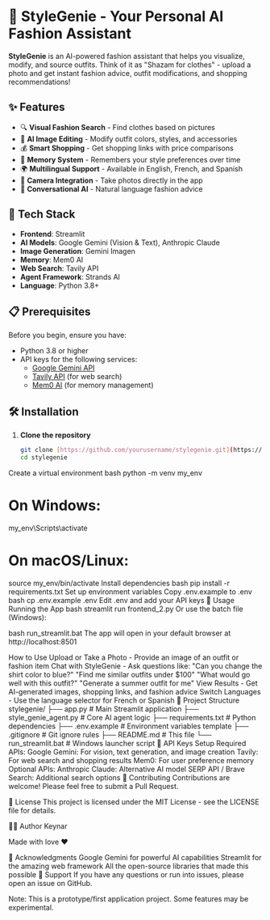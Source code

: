 # 👔 StyleGenie - Your Personal AI Fashion Assistant

**StyleGenie** is an AI-powered fashion assistant that helps you visualize, modify, and source outfits. Think of it as "Shazam for clothes" - upload a photo and get instant fashion advice, outfit modifications, and shopping recommendations!

## ✨ Features

- 🔍 **Visual Fashion Search** - Find clothes based on pictures
- 🎨 **AI Image Editing** - Modify outfit colors, styles, and accessories
- 💰 **Smart Shopping** - Get shopping links with price comparisons
- 🧠 **Memory System** - Remembers your style preferences over time
- 🌍 **Multilingual Support** - Available in English, French, and Spanish
- 📸 **Camera Integration** - Take photos directly in the app
- 💬 **Conversational AI** - Natural language fashion advice

## 🚀 Tech Stack

- **Frontend**: Streamlit
- **AI Models**: Google Gemini (Vision & Text), Anthropic Claude
- **Image Generation**: Gemini Imagen
- **Memory**: Mem0 AI
- **Web Search**: Tavily API
- **Agent Framework**: Strands AI
- **Language**: Python 3.8+

## 📋 Prerequisites

Before you begin, ensure you have:
- Python 3.8 or higher
- API keys for the following services:
  - [Google Gemini API](https://ai.google.dev/)
  - [Tavily API](https://tavily.com/) (for web search)
  - [Mem0 AI](https://mem0.ai/) (for memory management)
  

## 🛠️ Installation

1. **Clone the repository**
   ```bash
   git clone [https://github.com/yourusername/stylegenie.git](https://github.com/yourusername/stylegenie.git)
   cd stylegenie

Create a virtual environment
bash
python -m venv my_env

# On Windows:
my_env\Scripts\activate

# On macOS/Linux:
source my_env/bin/activate
Install dependencies
bash
pip install -r requirements.txt
Set up environment variables
Copy .env.example to 
.env
bash
cp .env.example .env
Edit 
.env
 and add your API keys
🎯 Usage
Running the App
bash
streamlit run frontend_2.py
Or use the batch file (Windows):

bash
run_streamlit.bat
The app will open in your default browser at http://localhost:8501

How to Use
Upload or Take a Photo - Provide an image of an outfit or fashion item
Chat with StyleGenie - Ask questions like:
"Can you change the shirt color to blue?"
"Find me similar outfits under $100"
"What would go well with this outfit?"
"Generate a summer outfit for me"
View Results - Get AI-generated images, shopping links, and fashion advice
Switch Languages - Use the language selector for French or Spanish
📁 Project Structure
stylegenie/
├── app.py              # Main Streamlit application
├── style_genie_agent.py    # Core AI agent logic
├── requirements.txt           # Python dependencies
├── .env.example              # Environment variables template
├── .gitignore                # Git ignore rules
├── README.md                 # This file
└── run_streamlit.bat         # Windows launcher script
🔑 API Keys Setup
Required APIs:
Google Gemini: For vision, text generation, and image creation
Tavily: For web search and shopping results
Mem0: For user preference memory
Optional APIs:
Anthropic Claude: Alternative AI model
SERP API / Brave Search: Additional search options
🤝 Contributing
Contributions are welcome! Please feel free to submit a Pull Request.

📝 License
This project is licensed under the MIT License - see the LICENSE file for details.

👨‍💻 Author
Keynar

Made with love ❤️

🙏 Acknowledgments
Google Gemini for powerful AI capabilities
Streamlit for the amazing web framework
All the open-source libraries that made this possible
📧 Support
If you have any questions or run into issues, please open an issue on GitHub.

Note: This is a prototype/first application project. Some features may be experimental.





